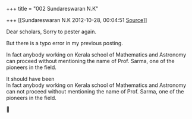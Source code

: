 +++
title = "002 Sundareswaran N.K"

+++
[[Sundareswaran N.K	2012-10-28, 00:04:51 [Source](https://groups.google.com/g/bvparishat/c/TL6hPE7kBr0)]]



Dear scholars, Sorry to pester again.

But there is a typo error in my previous posting.

In fact anybody working on Kerala school of Mathematics and Astronomy can proceed without mentioning the name of Prof. Sarma, one of the pioneers in the field.

It should have been  
In fact anybody working on Kerala school of Mathematics and Astronomy can not proceed without mentioning the name of Prof. Sarma, one of the pioneers in the field.



